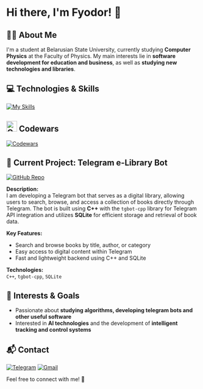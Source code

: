 # Hi there, I'm Fyodor! 👋
## 🧑‍🎓 About Me
I'm a student at Belarusian State University, currently studying **Computer Physics** at the Faculty of Physics. My main interests lie in **software development for education and business**, as well as **studying new technologies and libraries**.
## 💻 Technologies & Skills
[![My Skills](https://skillicons.dev/icons?i=cpp,c,python,sqlite,mysql,git)](https://skillicons.dev)
## <img src="https://cdn.simpleicons.org/codewars/B1361E" width="28" alt="Codewars Logo" />  Codewars

[![Codewars](https://codewars-stats-ignacio-cuadra.vercel.app/?username=Krasnovvvvv&theme=dark)](https://www.codewars.com/users/Krasnovvvvv)

## 🚧 Current Project: Telegram e-Library Bot

[![GitHub Repo](https://img.shields.io/badge/GitHub_Repo-222222?logo=github&logoColor=white&style=flat-square)](https://github.com/Krasnovvvvv/telegram-e-library-bot)

**Description:**  
I am developing a Telegram bot that serves as a digital library, allowing users to search, browse, and access a collection of books directly through Telegram. The bot is built using **C++** with the `tgbot-cpp` library for Telegram API integration and utilizes **SQLite** for efficient storage and retrieval of book data.

**Key Features:**
- Search and browse books by title, author, or category
- Easy access to digital content within Telegram
- Fast and lightweight backend using C++ and SQLite

**Technologies:**  
`C++`, `tgbot-cpp`, `SQLite`

## 🎯 Interests & Goals
- Passionate about **studying algorithms, developing telegram bots and other useful software**
- Interested in **AI technologies** and the development of **intelligent tracking and control systems**
## 📬 Contact
[![Telegram](https://img.shields.io/badge/Telegram-2CA5E0?style=for-the-badge&logo=telegram&logoColor=white)](https://t.me/smokex_official) [![Gmail](https://img.shields.io/badge/Gmail-D14836?style=for-the-badge&logo=gmail&logoColor=white)](mailto:smokexbeatzz@gmail.com)

Feel free to connect with me! 🚀

